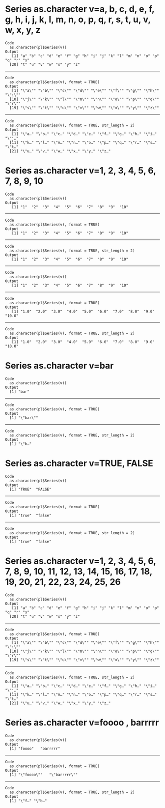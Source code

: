 # Series as.character v=a, b, c, d, e, f, g, h, i, j, k, l, m, n, o, p, q, r, s, t, u, v, w, x, y, z

    Code
      as.character(pl$Series(v))
    Output
       [1] "a" "b" "c" "d" "e" "f" "g" "h" "i" "j" "k" "l" "m" "n" "o" "p" "q" "r" "s"
      [20] "t" "u" "v" "w" "x" "y" "z"

---

    Code
      as.character(pl$Series(v), format = TRUE)
    Output
       [1] "\"a\"" "\"b\"" "\"c\"" "\"d\"" "\"e\"" "\"f\"" "\"g\"" "\"h\"" "\"i\""
      [10] "\"j\"" "\"k\"" "\"l\"" "\"m\"" "\"n\"" "\"o\"" "\"p\"" "\"q\"" "\"r\""
      [19] "\"s\"" "\"t\"" "\"u\"" "\"v\"" "\"w\"" "\"x\"" "\"y\"" "\"z\""

---

    Code
      as.character(pl$Series(v), format = TRUE, str_length = 2)
    Output
       [1] "\"a…" "\"b…" "\"c…" "\"d…" "\"e…" "\"f…" "\"g…" "\"h…" "\"i…" "\"j…"
      [11] "\"k…" "\"l…" "\"m…" "\"n…" "\"o…" "\"p…" "\"q…" "\"r…" "\"s…" "\"t…"
      [21] "\"u…" "\"v…" "\"w…" "\"x…" "\"y…" "\"z…"

# Series as.character v=1, 2, 3, 4, 5, 6, 7, 8, 9, 10

    Code
      as.character(pl$Series(v))
    Output
       [1] "1"  "2"  "3"  "4"  "5"  "6"  "7"  "8"  "9"  "10"

---

    Code
      as.character(pl$Series(v), format = TRUE)
    Output
       [1] "1"  "2"  "3"  "4"  "5"  "6"  "7"  "8"  "9"  "10"

---

    Code
      as.character(pl$Series(v), format = TRUE, str_length = 2)
    Output
       [1] "1"  "2"  "3"  "4"  "5"  "6"  "7"  "8"  "9"  "10"

---

    Code
      as.character(pl$Series(v))
    Output
       [1] "1"  "2"  "3"  "4"  "5"  "6"  "7"  "8"  "9"  "10"

---

    Code
      as.character(pl$Series(v), format = TRUE)
    Output
       [1] "1.0"  "2.0"  "3.0"  "4.0"  "5.0"  "6.0"  "7.0"  "8.0"  "9.0"  "10.0"

---

    Code
      as.character(pl$Series(v), format = TRUE, str_length = 2)
    Output
       [1] "1.0"  "2.0"  "3.0"  "4.0"  "5.0"  "6.0"  "7.0"  "8.0"  "9.0"  "10.0"

# Series as.character v=bar

    Code
      as.character(pl$Series(v))
    Output
      [1] "bar"

---

    Code
      as.character(pl$Series(v), format = TRUE)
    Output
      [1] "\"bar\""

---

    Code
      as.character(pl$Series(v), format = TRUE, str_length = 2)
    Output
      [1] "\"b…"

# Series as.character v=TRUE, FALSE

    Code
      as.character(pl$Series(v))
    Output
      [1] "TRUE"  "FALSE"

---

    Code
      as.character(pl$Series(v), format = TRUE)
    Output
      [1] "true"  "false"

---

    Code
      as.character(pl$Series(v), format = TRUE, str_length = 2)
    Output
      [1] "true"  "false"

# Series as.character v=1, 2, 3, 4, 5, 6, 7, 8, 9, 10, 11, 12, 13, 14, 15, 16, 17, 18, 19, 20, 21, 22, 23, 24, 25, 26

    Code
      as.character(pl$Series(v))
    Output
       [1] "a" "b" "c" "d" "e" "f" "g" "h" "i" "j" "k" "l" "m" "n" "o" "p" "q" "r" "s"
      [20] "t" "u" "v" "w" "x" "y" "z"

---

    Code
      as.character(pl$Series(v), format = TRUE)
    Output
       [1] "\"a\"" "\"b\"" "\"c\"" "\"d\"" "\"e\"" "\"f\"" "\"g\"" "\"h\"" "\"i\""
      [10] "\"j\"" "\"k\"" "\"l\"" "\"m\"" "\"n\"" "\"o\"" "\"p\"" "\"q\"" "\"r\""
      [19] "\"s\"" "\"t\"" "\"u\"" "\"v\"" "\"w\"" "\"x\"" "\"y\"" "\"z\""

---

    Code
      as.character(pl$Series(v), format = TRUE, str_length = 2)
    Output
       [1] "\"a…" "\"b…" "\"c…" "\"d…" "\"e…" "\"f…" "\"g…" "\"h…" "\"i…" "\"j…"
      [11] "\"k…" "\"l…" "\"m…" "\"n…" "\"o…" "\"p…" "\"q…" "\"r…" "\"s…" "\"t…"
      [21] "\"u…" "\"v…" "\"w…" "\"x…" "\"y…" "\"z…"

# Series as.character v=foooo  , barrrrr

    Code
      as.character(pl$Series(v))
    Output
      [1] "foooo"   "barrrrr"

---

    Code
      as.character(pl$Series(v), format = TRUE)
    Output
      [1] "\"foooo\""   "\"barrrrr\""

---

    Code
      as.character(pl$Series(v), format = TRUE, str_length = 2)
    Output
      [1] "\"f…" "\"b…"

